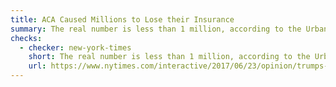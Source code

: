 ```yaml
---
title: ACA Caused Millions to Lose their Insurance
summary: The real number is less than 1 million, according to the Urban Institute.
checks:
  - checker: new-york-times
    short: The real number is less than 1 million, according to the Urban Institute.
    url: https://www.nytimes.com/interactive/2017/06/23/opinion/trumps-lies.html
---
```

